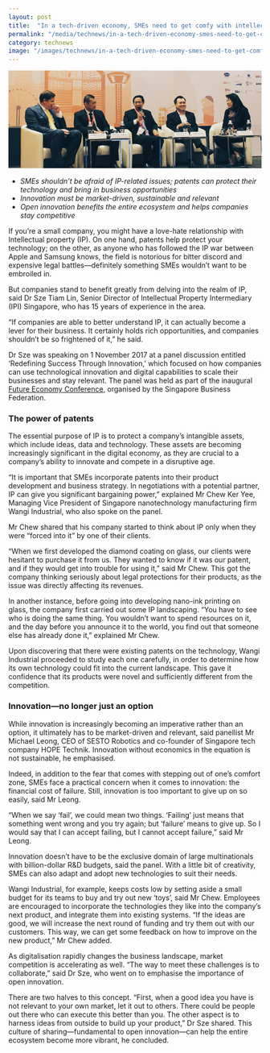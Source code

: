 ```yaml
---
layout: post
title:  "In a tech-driven economy, SMEs need to get comfy with intellectual property"
permalink: "/media/technews/in-a-tech-driven-economy-smes-need-to-get-comfy-with-intellectual-property"
category: technews
image: "/images/technews/in-a-tech-driven-economy-smes-need-to-get-comfy-with-intellectual-property-part-1.png"
---
```


![In a tech-driven economy, SMEs need to get comfy with intellectual property](/images/technews/in-a-tech-driven-economy-smes-need-to-get-comfy-with-intellectual-property-part-1.png)

* *SMEs shouldn’t be afraid of IP-related issues; patents can protect their technology and bring in business opportunities*
* *Innovation must be market-driven, sustainable and relevant*
* *Open innovation benefits the entire ecosystem and helps companies stay competitive*

If you’re a small company, you might have a love-hate relationship with Intellectual property (IP). On one hand, patents help protect your technology; on the other, as anyone who has followed the IP war between Apple and Samsung knows, the field is notorious for bitter discord and expensive legal battles—definitely something SMEs wouldn’t want to be embroiled in.  

But companies stand to benefit greatly from delving into the realm of IP, said Dr Sze Tiam Lin, Senior Director of Intellectual Property Intermediary (IPI) Singapore, who has 15 years of experience in the area. 

“If companies are able to better understand IP, it can actually become a lever for their business. It certainly holds rich opportunities, and companies shouldn’t be so frightened of it,” he said. 

Dr Sze was speaking on 1 November 2017 at a panel discussion entitled ‘Redefining Success Through Innovation,’ which focused on how companies can use technological innovation and digital capabilities to scale their businesses and stay relevant. The panel was held as part of the inaugural [Future Economy Conference](http://www.futureeconomyconference.sg/), organised by the Singapore Business Federation.  

### **The power of patents**
The essential purpose of IP is to protect a company’s intangible assets, which include ideas, data and technology. These assets are becoming increasingly significant in the digital economy, as they are crucial to a company’s ability to innovate and compete in a disruptive age.

“It is important that SMEs incorporate patents into their product development and business strategy. In negotiations with a potential partner, IP can give you significant bargaining power,” explained Mr Chew Ker Yee, Managing Vice President of Singapore nanotechnology manufacturing firm Wangi Industrial, who also spoke on the panel. 

Mr Chew shared that his company started to think about IP only when they were “forced into it” by one of their clients.

“When we first developed the diamond coating on glass, our clients were hesitant to purchase it from us. They wanted to know if it was our patent, and if they would get into trouble for using it,” said Mr Chew. This got the company thinking seriously about legal protections for their products, as the issue was directly affecting its revenues. 

In another instance, before going into developing nano-ink printing on glass, the company first carried out some IP landscaping. “You have to see who is doing the same thing. You wouldn’t want to spend resources on it, and the day before you announce it to the world, you find out that someone else has already done it,” explained Mr Chew.

Upon discovering that there were existing patents on the technology, Wangi Industrial proceeded to study each one carefully, in order to determine how its own technology could fit into the current landscape. This gave it confidence that its products were novel and sufficiently different from the competition. 

### **Innovation—no longer just an option**
While innovation is increasingly becoming an imperative rather than an option, it ultimately has to be market-driven and relevant, said panellist Mr Michael Leong, CEO of SESTO Robotics and co-founder of Singapore tech company HOPE Technik. Innovation without economics in the equation is not sustainable, he emphasised.  

Indeed, in addition to the fear that comes with stepping out of one’s comfort zone, SMEs face a practical concern when it comes to innovation: the financial cost of failure. Still, innovation is too important to give up on so easily, said Mr Leong. 

“When we say ‘fail’, we could mean two things. ‘Failing’ just means that something went wrong and you try again; but ‘failure’ means to give up. So I would say that I can accept failing, but I cannot accept failure,” said Mr Leong. 

Innovation doesn’t have to be the exclusive domain of large multinationals with billion-dollar R&D budgets, said the panel. With a little bit of creativity, SMEs can also adapt and adopt new technologies to suit their needs. 

Wangi Industrial, for example, keeps costs low by setting aside a small budget for its teams to buy and try out new ‘toys’, said Mr Chew. Employees are encouraged to incorporate the technologies they like into the company’s next product, and integrate them into existing systems. “If the ideas are good, we will increase the next round of funding and try them out with our customers. This way, we can get some feedback on how to improve on the new product,” Mr Chew added. 
 
As digitalisation rapidly changes the business landscape, market competition is accelerating as well. “The way to meet these challenges is to collaborate,” said Dr Sze, who went on to emphasise the importance of open innovation. 

There are two halves to this concept. “First, when a good idea you have is not relevant to your own market, let it out to others. There could be people out there who can execute this better than you. The other aspect is to harness ideas from outside to build up your product,” Dr Sze shared. This culture of sharing—fundamental to open innovation—can help the entire ecosystem become more vibrant, he concluded. 
